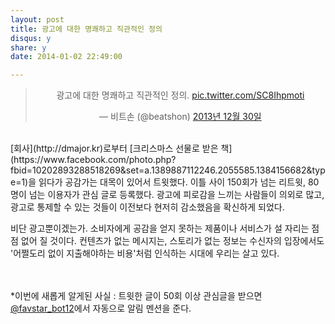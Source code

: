 ```yaml
---
layout: post
title: 광고에 대한 명쾌하고 직관적인 정의
disqus: y
share: y
date: 2014-01-02 22:49:00

---
```




<blockquote class="twitter-tweet" lang="ko" width="350" align="center"><p>광고에 대한 명쾌하고 직관적인 정의. <a href="http://t.co/SC8Ihpmoti">pic.twitter.com/SC8Ihpmoti</a></p>&mdash; 비트손 (@beatshon) <a href="https://twitter.com/beatshon/statuses/417804741356584960">2013년 12월 30일</a></blockquote>
<script async src="//platform.twitter.com/widgets.js" charset="utf-8"></script>

</br>
[회사](http://dmajor.kr)로부터 [크리스마스 선물로 받은 책](https://www.facebook.com/photo.php?fbid=10202893288518269&set=a.1389887112246.2055585.1384156682&type=1)을 읽다가 공감가는 대목이 있어서 트윗했다. 이틀 사이 150회가 넘는 리트윗, 80명이 넘는 이용자가 관심 글로 등록했다. 광고에 피로감을 느끼는 사람들이 의외로 많고, 광고로 통제할 수 있는 것들이 이전보다 현저히 감소했음을 확신하게 되었다. 

비단 광고뿐이겠는가. 소비자에게 공감을 얻지 못하는 제품이나 서비스가 설 자리는 점점 없어 질 것이다. 컨텐츠가 없는 메시지는, 스토리가 없는 정보는 수신자의 입장에서도 '어쩔도리 없이 지출해야하는 비용'처럼 인식하는 시대에 우리는 살고 있다. 

</br></br>
*이번에 새롭게 알게된 사실 : 트윗한 글이 50회 이상 관심글을 받으면 [@favstar_bot12](https://twitter.com/favstar_bot12)에서 자동으로 알림 멘션을 준다. 